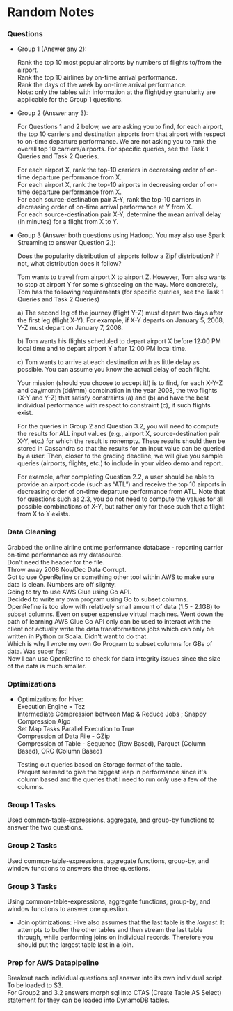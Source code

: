 # Random Notes

### Questions 

* Group 1 (Answer any 2):

  Rank the top 10 most popular airports by numbers of flights to/from the airport.  
  Rank the top 10 airlines by on-time arrival performance.  
  Rank the days of the week by on-time arrival performance.  
  Note: only the tables with information at the flight/day granularity are applicable for the Group 1 questions.

* Group 2 (Answer any 3):

  For Questions 1 and 2 below, we are asking you to find, for each airport, the top 10 carriers and destination airports from that airport with respect to on-time departure performance. We are not asking you to rank the overall top 10 carriers/airports. For specific queries, see the Task 1 Queries and Task 2 Queries.

  For each airport X, rank the top-10 carriers in decreasing order of on-time departure performance from X.  
  For each airport X, rank the top-10 airports in decreasing order of on-time departure performance from X.  
  For each source-destination pair X-Y, rank the top-10 carriers in decreasing order of on-time arrival performance at Y from X.  
  For each source-destination pair X-Y, determine the mean arrival delay (in minutes) for a flight from X to Y.

* Group 3 (Answer both questions using Hadoop. You may also use Spark Streaming to answer Question 2.):

  Does the popularity distribution of airports follow a Zipf distribution? If not, what distribution does it follow?

  Tom wants to travel from airport X to airport Z. However, Tom also wants to stop at airport Y for some sightseeing on the way. More concretely, Tom has the following requirements (for specific queries, see the Task 1 Queries and Task 2 Queries)

  a) The second leg of the journey (flight Y-Z) must depart two days after the first leg (flight X-Y). For example, if X-Y departs on January 5, 2008, Y-Z must depart on January 7, 2008.

  b) Tom wants his flights scheduled to depart airport X before 12:00 PM local time and to depart airport Y after 12:00 PM local time.

  c) Tom wants to arrive at each destination with as little delay as possible. You can assume you know the actual delay of each flight.

  Your mission (should you choose to accept it!) is to find, for each X-Y-Z and day/month (dd/mm) combination in the year 2008, the two flights (X-Y and Y-Z) that satisfy constraints (a) and (b) and have the best individual performance with respect to constraint (c), if such flights exist.

  For the queries in Group 2 and Question 3.2, you will need to compute the results for ALL input values (e.g., airport X, source-destination pair X-Y, etc.) for which the result is nonempty. These results should then be stored in Cassandra so that the results for an input value can be queried by a user. Then, closer to the grading deadline, we will give you sample queries (airports, flights, etc.) to include in your video demo and report.

  For example, after completing Question 2.2, a user should be able to provide an airport code (such as “ATL”) and receive the top 10 airports in decreasing order of on-time departure performance from ATL. Note that for questions such as 2.3, you do not need to compute the values for all possible combinations of X-Y, but rather only for those such that a flight from X to Y exists.

### Data Cleaning 
Grabbed the online airline ontime performance database - reporting carrier on-time performance as my datasource.   
Don't need the header for the file.  
Throw away 2008 Nov/Dec Data Corrupt.  
Got to use OpenRefine or something other tool within AWS to make sure data is clean.   Numbers are off slighty.   
Going to try to use AWS Glue using Go API.   
Decided to write my own program using Go to subset columns.   
OpenRefine is too slow with relatively small amount of data (1.5 - 2.1GB) to subset columns. Even on super expensive virtual machines. Went down the path of learning AWS Glue Go API only can be used to interact with the client not actually write the data transformations jobs which can only be written in Python or Scala. Didn't want to do that.  
Which is why I wrote my own Go Program to subset columns for GBs of data. Was super fast!   
Now I can use OpenRefine to check for data integrity issues since the size of the data is much smaller.   

### Optimizations 

* Optimizations for Hive:  
  Execution Engine = Tez  
  Intermediate Compression between Map & Reduce Jobs ; Snappy Compression Algo  
  Set Map Tasks Parallel Execution to True  
  Compression of Data File - GZip   
  Compression of Table - Sequence (Row Based), Parquet (Column Based), ORC (Column Based)

  Testing out queries based on Storage format of the table.  
  Parquet seemed to give the biggest leap in performance since it's column based and the 
  queries that I need to run only use a few of the columns. 

### Group 1 Tasks

Used common-table-expressions, aggregate, and group-by functions to answer the two questions. 

### Group 2 Tasks

Used common-table-expressions, aggregate functions, group-by, and window functions to answers the three questions. 

### Group 3 Tasks

Using common-table-expressions, aggregate functions, group-by, and window functions to 
answer one question. 

* Join optimizations:
  Hive also assumes that the last table is the *largest*. It attempts to buffer the other tables and then stream the last table through, while performing joins on individual records. Therefore you should put the largest table last in a join. 

### Prep for AWS Datapipeline

Breakout each individual questions sql answer into its own individual script. To be loaded to S3.   
For Group2 and 3.2 answers morph sql into CTAS (Create Table AS Select) statement for they can be loaded into DynamoDB tables. 
